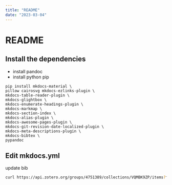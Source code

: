 ```yaml
---
title: "README"
date: "2023-03-04"
---
```


# README

## Install the dependencies

- install pandoc
- install python pip

```shell
pip install mkdocs-material \
pillow cairosvg mkdocs-ezlinks-plugin \
mkdocs-table-reader-plugin \
mkdocs-glightbox \
mkdocs-enumerate-headings-plugin \
mkdocs-markmap \
mkdocs-section-index \
mkdocs-alias-plugin \
mkdocs-awesome-pages-plugin \
mkdocs-git-revision-date-localized-plugin \
mkdocs-meta-descriptions-plugin \
mkdocs-bibtex \
pypandoc
```

## Edit mkdocs.yml

update bib
```sh
curl https://api.zotero.org/groups/4751389/collections/VQMBK9ZP/items?format=bibtex -o ~/kfsyscc-manual/test.bib
```